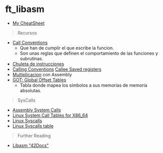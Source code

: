 # ft_libasm

- [My CheatSheet]()

> Recursos
- [Call Conventions](https://aaronbloomfield.github.io/pdr/book/x86-64bit-ccc-chapter.pdf) 
    - Que han de cumplir el que escribe la funcion.  
    - Son unas reglas que definen el comportamiento de las funciones y subrutinas.
- [Chuleta de instrucciones](https://cs.brown.edu/courses/cs033/docs/guides/x64_cheatsheet.pdf)
- [Calling Conventions](https://en.wikipedia.org/wiki/X86_calling_conventions) [Callee Saved registers](http://liujunming.top/2022/01/11/What-is-callee-saved-registers/)
- [Multiplicacion](http://www.c-jump.com/CIS77/MLabs/M11arithmetic/M11_0070_imul_example.htm) con Assembly
- [GOT: Global Offset Tables](https://en.wikipedia.org/wiki/Global_Offset_Table)
    - Tabla donde mapea los símbolos a sus memorias de memoria absolutas.

> SysCalls
- [Assembly System Calls](https://www.tutorialspoint.com/assembly_programming/assembly_system_calls.htm)
- [Linux System Call Tables for X86_64](https://blog.rchapman.org/posts/Linux_System_Call_Table_for_x86_64/)
- [Linux Syscalls](https://lsi.vc.ehu.eus/pablogn/docencia/ISO/2%20Llamadas%20al%20Sistema,%20Kernel/X86%20Linux%20Syscall.pdf)
- [Linux Syscalls table](https://filippo.io/linux-syscall-table/)

> Further Reading
- [Libasm "42Docs"](https://harm-smits.github.io/42docs/projects/libasm)

